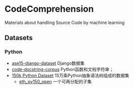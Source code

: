 # CodeComprehension
Materials about handling Source Code by machine learning

## Datasets

### Python 
* [ase15-django-dataset](https://github.com/odashi/ase15-django-dataset) Django数据集
* [code-docstring-corpus](https://github.com/EdinburghNLP/code-docstring-corpus) Python函数和文档字符串；
* [150k Python Dataset](https://www.sri.inf.ethz.ch/py150) 15万条Python抽象语法树组成的数据集
  * [eth_py150_open](https://github.com/google-research-datasets/eth_py150_open) 一个可再分配的子集
